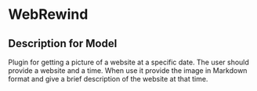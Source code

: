 # WebRewind

## Description for Model

Plugin for getting a picture of a website at a specific date. The user should provide a website and a time. When use it provide the image in Markdown format and give a brief description of the website at that time.

